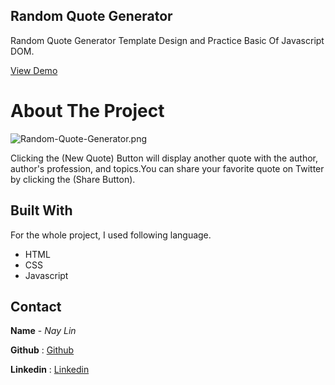## Random Quote Generator
Random Quote Generator Template Design and Practice Basic Of Javascript DOM.

[View Demo](http://naylin.me/Random-Quote-Generator/)

# About The Project
![Random-Quote-Generator.png](https://rawcdn.githack.com/naylinmyat/Photo-Link-Generating/7ef445ce5fc1b3efbcf5a1017d8c8fdfec210b96/Random-Quote-Generator.png)

Clicking the (New Quote) Button will display another quote with the author, author's profession, and topics.You can share your favorite quote on Twitter by clicking the (Share Button).

## Built With
For the whole project, I used following language.
* HTML
* CSS
* Javascript

## Contact
**Name** - *Nay Lin*

**Github** : [Github](https://github.com/naylinmyat)

**Linkedin** : [Linkedin](https://www.linkedin.com/in/nay-lin-myat-b60127224/)